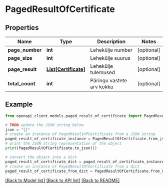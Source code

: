 # PagedResultOfCertificate


## Properties

Name | Type | Description | Notes
------------ | ------------- | ------------- | -------------
**page_number** | **int** | Lehekülje number | [optional] 
**page_size** | **int** | Lehekülje suurus | [optional] 
**page_result** | [**List[Certificate]**](Certificate.md) | Lehekülje tulemused | [optional] 
**total_count** | **int** | Päringu vastete arv kokku | [optional] 

## Example

```python
from openapi_client.models.paged_result_of_certificate import PagedResultOfCertificate

# TODO update the JSON string below
json = "{}"
# create an instance of PagedResultOfCertificate from a JSON string
paged_result_of_certificate_instance = PagedResultOfCertificate.from_json(json)
# print the JSON string representation of the object
print(PagedResultOfCertificate.to_json())

# convert the object into a dict
paged_result_of_certificate_dict = paged_result_of_certificate_instance.to_dict()
# create an instance of PagedResultOfCertificate from a dict
paged_result_of_certificate_from_dict = PagedResultOfCertificate.from_dict(paged_result_of_certificate_dict)
```
[[Back to Model list]](../README.md#documentation-for-models) [[Back to API list]](../README.md#documentation-for-api-endpoints) [[Back to README]](../README.md)


